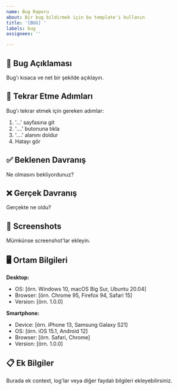 ```yaml
---
name: Bug Raporu
about: Bir bug bildirmek için bu template'i kullanın
title: '[BUG] '
labels: bug
assignees: ''

---
```


## 🐛 Bug Açıklaması
Bug'ı kısaca ve net bir şekilde açıklayın.

## 🔄 Tekrar Etme Adımları
Bug'ı tekrar etmek için gereken adımlar:
1. '...' sayfasına git
2. '....' butonuna tıkla
3. '....' alanını doldur
4. Hatayı gör

## ✅ Beklenen Davranış
Ne olmasını bekliyordunuz?

## ❌ Gerçek Davranış
Gerçekte ne oldu?

## 📸 Screenshots
Mümkünse screenshot'lar ekleyin.

## 🖥️ Ortam Bilgileri
**Desktop:**
 - OS: [örn. Windows 10, macOS Big Sur, Ubuntu 20.04]
 - Browser: [örn. Chrome 95, Firefox 94, Safari 15]
 - Version: [örn. 1.0.0]

**Smartphone:**
 - Device: [örn. iPhone 13, Samsung Galaxy S21]
 - OS: [örn. iOS 15.1, Android 12]
 - Browser: [örn. Safari, Chrome]
 - Version: [örn. 1.0.0]

## 📋 Ek Bilgiler
Burada ek context, log'lar veya diğer faydalı bilgileri ekleyebilirsiniz.
